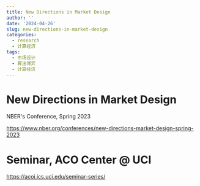 ```yaml
---
title: New Directions in Market Design
author: ''
date: '2024-04-26'
slug: new-directions-in-market-design
categories:
  - research
  - 计算经济
tags:
  - 市场设计
  - 算法博弈
  - 计算经济
---
```


# **New Directions in Market Design**

NBER's Conference, Spring 2023

<https://www.nber.org/conferences/new-directions-market-design-spring-2023>

# Seminar, ACO Center \@ UCI

<https://acoi.ics.uci.edu/seminar-series/>
